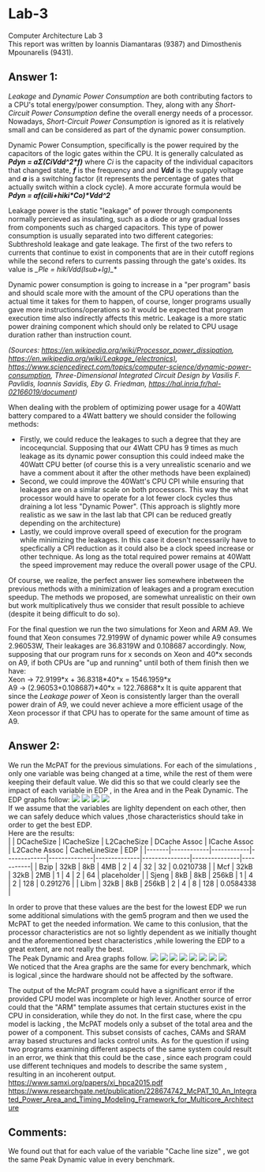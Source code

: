 # Lab-3  

Computer Architecture Lab 3  
This report was written by Ioannis Diamantaras (9387) and Dimosthenis Mpounarelis (9431).  

## Answer 1:
_Leakage_ and _Dynamic Power Consumption_ are both contributing factors to a CPU's total energy/power consumption. They, along with any _Short-Circuit Power Consumption_ define the overall energy needs of a processor. Nowadays, _Short-Circuit Power Consumption_ is ignored as it is relatively small and can be considered as part of the dynamic power consumption.  
  
Dynamic Power Consumption, specifically is the power required by the capacitors of the logic gates within the CPU. It is generally calculated as **_Pdyn = a*Σ(Ci*Vdd^2*f)_** where _Ci_ is the capacity of the individual capacitors that changed state, **_f_** is the frequency and and **_Vdd_** is the supply voltage and **_a_** is a switching factor (it represents the percentage of gates that actually switch within a clock cycle). A more accurate formula would be **_Pdyn = a*f*(ci*li+hi*ki*Co)*Vdd^2_**  
  
Leakage power is the static "leakage" of power through components normally percieved as insulating, such as a diode or any gradual losses from components such as charged capacitors. This type of power consumption is usually separated into two different categories: Subthreshold leakage and gate leakage. The first of the two refers to currents that continue to exist in components that are in their cutoff regions while the second refers to currents passing through the gate's oxides. Its value is **_Ple = hi*ki*Vdd*(Isub+Ig)_**  
  
Dynamic power consumption is going to increase in a "per program" basis and should scale more with the amount of the CPU operations than the actual time it takes for them to happen, of course, longer programs usually gave more instructions/operations so it would be expected that program execution time also indirectly affects this metric. Leakage is a more static power draining component which should only be related to CPU usage duration rather than instruction count.

_(Sources: https://en.wikipedia.org/wiki/Processor_power_dissipation, https://en.wikipedia.org/wiki/Leakage_(electronics), https://www.sciencedirect.com/topics/computer-science/dynamic-power-consumption, Three-Dimensional Integrated Circuit Design by Vasilis F. Pavlidis, Ioannis Savidis, Eby G. Friedman, https://hal.inria.fr/hal-02166019/document)_

When dealing with the problem of optimizing power usage for a 40Watt battery compared to a 4Watt battery we should consider the following methods:  
- Firstly, we could reduce the leakages to such a degree that they are incocequncial. Supposing that our 4Watt CPU has 9 times as much leakage as its dynamic power consuption this could indeed make the 40Watt CPU better (of course this is a very unrealistic scenario and we have a comment about it after the other methods have been explained)  
- Second, we could improve the 40Watt's CPU CPI while ensuring that leakages are on a similar scale on both processors. This way the what processor would have to operate for a lot fewer clock cycles thus draining a lot less "Dynamic Power". (This approach is slightly more realistic as we saw in the last lab that CPI can be reduced greatly depending on the architecture)  
- Lastly, we could improve overall speed of execution for the program while minimizing the leakages. In this case it doesn't necessarily have to specfically a CPI reduction as it could also be a clock speed increase or other technique. As long as the total required power remains at 40Watt the speed improvement may reduce the overall power usage of the CPU.  
  
Of course, we realize, the perfect answer lies somewhere inbetween the previous methods with a minimization of leakages and a program execution speedup. The methods we proposed, are somewhat unrealistic on their own but work multiplicatively thus we consider that result possible to achieve (despite it being difficult to do so).  

For the final question we run the two simulations for Xeon and ARM A9. We found that Xeon consumes 72.9199W of dynamic power while A9 consumes 2.96053W, Their leakages are 36.8319W and 0.108687 accordingly. Now, supposing that our program runs for x seconds on Xeon and 40\*x seconds on A9, if both CPUs are "up and running" until both of them finish then we have:  
Xeon -> 72.9199\*x + 36.8318\*40\*x = 1546.1959\*x  
A9 -> (2.96053+0.108687)\*40\*x = 122.76868\*x
It is quite apparent that since the _Leakage power_ of Xeon is consistently larger than the overall power drain of A9, we could never achieve a more efficient usage of the Xeon processor if that CPU has to operate for the same amount of time as A9.

## Answer 2:
We run the McPAT for the previous simulations. For each of the simulations , only one variable was being changed at a time, while the rest of them were keeping their default value. We did this so that we could clearly see the impact of each variable in EDP , in the Area and in the Peak Dynamic.
The EDP graphs follow:
![](Graphs/EDPBzip.png)
![](Graphs/EDPMcf.png)
![](Graphs/EDPSjeng.png)
![](Graphs/EDPLibm.png)  
If we assume that the variables are lighlty dependent on each other, then we can safely deduce which values ,those characteristics should take in order to get the best EDP.  
Here are the results:  
|       | DCacheSize | ICacheSize | L2CacheSize | DCache Assoc | ICache Assoc | L2Cache Assoc | CacheLineSize | EDP       |
|-------|------------|------------|-------------|--------------|--------------|---------------|---------------|-----------|
| Bzip  | 32kB       | 8kB        | 4MB         | 2            | 4            | 32            | 32            | 0.0210738 |
| Mcf   | 32kB       | 32kB       | 2MB         | 1            | 4            | 2             | 64            | placeholder |
| Sjeng | 8kB        | 8kB        | 256kB       | 1            | 4            | 2             | 128           | 0.291276  |
| Libm  | 32kB       | 8kB        | 256kB       | 2            | 4            | 8             | 128           | 0.0584338 |
  
In order to prove that these values are the best for the lowest EDP we run some additional simulations with the gem5 program and then we used the McPAT to get the needed information. We came to this conlusion, that the processor characteristics are not so lightly dependent as we initially thought and the aforementioned best characteristics ,while lowering the EDP to a great extent, are not really the best.  
The Peak Dynamic and Area graphs follow.
![](Graphs/PeakBzip.png)
![](Graphs/PeakMcf.png)
![](Graphs/PeakSjeng.png)
![](Graphs/PeakLibm.png)
![](Graphs/AreaBzip.png)
![](Graphs/AreaMcf.png)
![](Graphs/AreaSjeng.png)
![](Graphs/AreaLibm.png)  
We noticed that the Area graphs are the same for every benchmark, which is logical ,since the hardware should not be affected by the software.

The output of the McPAT program could have a significant error if the provided CPU model was incomplete or high lever. Another source of error could that the "ARM" template assumes that certain stuctures exist in the CPU in consideration, while they do not. In the first case, where the cpu model is lacking , the McPAT models only a subset of the total area and the power of a component. This subset consists of caches, CAMs and SRAM array based structures and lacks control units. 
As for the question if using two programs examining different aspects of the same system could result in an error, we think that this could be the case , since each program could use different techniques and models to describe the same system , resulting in an incoherent output.
https://www.samxi.org/papers/xi_hpca2015.pdf
https://www.researchgate.net/publication/228674742_McPAT_10_An_Integrated_Power_Area_and_Timing_Modeling_Framework_for_Multicore_Architecture


## Comments:  
We found out that for each value of the variable "Cache line size" , we got the same Peak Dynamic value in every benchmark.
